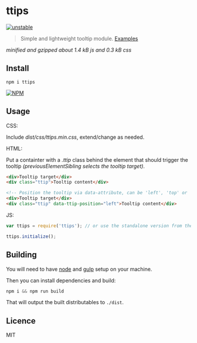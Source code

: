 # ttips

[![unstable](http://badges.github.io/stability-badges/dist/unstable.svg)](http://github.com/badges/stability-badges)

> Simple and lightweight tooltip module. [Examples](http://stbaer.github.io/ttips)

*minified and gzipped about 1.4 kB js and 0.3 kB css*

## Install

`npm i ttips`

[![NPM](https://nodei.co/npm/ttips.png?downloads=true)](https://nodei.co/npm/ttips/)

## Usage

CSS:

Include *dist/css/ttips.min.css*, extend/change as needed.

HTML:

Put a containter with a *.ttip* class behind the element that should trigger the tooltip *(previousElementSibling selects the tooltip target)*.
```html
<div>Tooltip target</div>
<div class="ttip">Tooltip content</div>

<!-- Position the tooltip via data-attribute, can be 'left', 'top' or 'right' and defaults to bottom -->
<div>Tooltip target</div>
<div class="ttip" data-ttip-position="left">Tooltip content</div>
```

JS:

```js
var ttips = require('ttips'); // or use the standalone version from the dist folder

ttips.initialize();
```

## Building

You will need to have [node][node] and [gulp][gulp] setup on your machine.

Then you can install dependencies and build:

```js
npm i && npm run build
```

That will output the built distributables to `./dist`.

[node]:       http://nodejs.org/
[gulp]:       http://gulpjs.com/


## Licence

MIT
